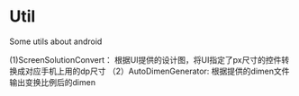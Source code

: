 # Util
Some utils about android

 (1)ScreenSolutionConvert： 根据UI提供的设计图，将UI指定了px尺寸的控件转换成对应手机上用的dp尺寸
（2）AutoDimenGenerator: 根据提供的dimen文件输出变换比例后的dimen